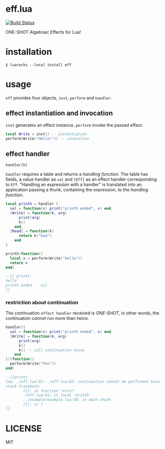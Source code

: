 eff.lua
===

[![Build Status](https://api.travis-ci.org/Nymphium/eff.lua.svg?branch=master)](https://travis-ci.org/Nymphium/eff.lua)

ONE-SHOT Algebraic Effects for Lua!

# installation
```shell-session
$ luarocks --local install eff
```

# usage
`eff` provides four objects, `inst`, `perform` and `handler`.

## effect instantiation and invocation
`inst` generates an effect instance.
`perform` invoke the passed effect.

```lua
local Write = inst() -- instantiation
perform(Write("Hello!")) -- invocation
```

## effect handler
`handler(h)`

`handler` requires a table and returns a _handling function_.
The table has fields, a value handler as `val` and `[Eff]` as an effect handler corresponding to `Eff`.
"Handling an expression with a handler" is translated into an application passing a thunk, containing the expression, to the _handling function_.

```lua
local printh = handler {
  val = function(v) print("printh ended", v) end,
  [Write] = function(k, arg)
      print(arg)
      k()
    end,
  [Read] = function(k)
      return k("baa")
    end
}

printh(function()
  local x = perform(Write("hello"))
  return x
end)

--[[ prints:
hello
printh ended    nil
]]
```

### restriction about continuation
The continuation `effect handler` received is *ONE-SHOT*, in other words, the continuatoin *cannot* run more than twice.

```lua
handler({
  val = function(v) print("printh ended", v) end,
  [Write] = function(k, arg)
      print(arg)
      k()
      k() -- call continuation twice
    end
})(function()
  perform(Write("Foo"))
end)

--[[prints
lua: ./eff.lua:91: ./eff.lua:82: continuation cannot be performed twice
stack traceback:
        [C]: in function 'error'
        ./eff.lua:91: in local 'printh'
        ../example/example.lua:28: in main chunk
        [C]: in ?
]]
```

# LICENSE
MIT
